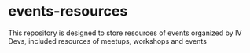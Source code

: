 # events-resources
This repository is designed to store resources of events organized by IV Devs, included resources of meetups, workshops and events
